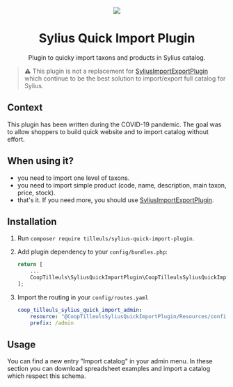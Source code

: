 <p align="center">
    <a href="https://sylius.com" target="_blank">
        <img src="https://demo.sylius.com/assets/shop/img/logo.png" />
    </a>
</p>

<h1 align="center">Sylius Quick Import Plugin</h1>

<p align="center">Plugin to quicky import taxons and products in Sylius catalog.</p>

> :warning: This plugin is not a replacement for [SyliusImportExportPlugin][SyliusImportExportPlugin] which continue 
> to be the best solution to import/export full catalog for Sylius.

## Context

This plugin has been written during the COVID-19 pandemic. The goal was to allow shoppers to build quick website and 
to import catalog without effort.

## When using it?

- you need to import one level of taxons.
- you need to import simple product (code, name, description, main taxon, price, stock).
- that's it. If you need more, you should use [SyliusImportExportPlugin][SyliusImportExportPlugin].

## Installation

1. Run `composer require tilleuls/sylius-quick-import-plugin`.

2. Add plugin dependency to your `config/bundles.php`:

    ```php
    return [
        ...
        CoopTilleuls\SyliusQuickImportPlugin\CoopTilleulsSyliusQuickImportPlugin::class => ['all' => true],
    ];
    ```
    
3. Import the routing in your `config/routes.yaml`
    ```yaml
    coop_tilleuls_sylius_quick_import_admin:
        resource: "@CoopTilleulsSyliusQuickImportPlugin/Resources/config/admin_routing.yml"
        prefix: /admin
    ```

## Usage

You can find a new entry "Import catalog" in your admin menu. In these section you can download spreadsheet examples 
and import a catalog which respect this schema.

[SyliusImportExportPlugin]: https://github.com/FriendsOfSylius/SyliusImportExportPlugin
